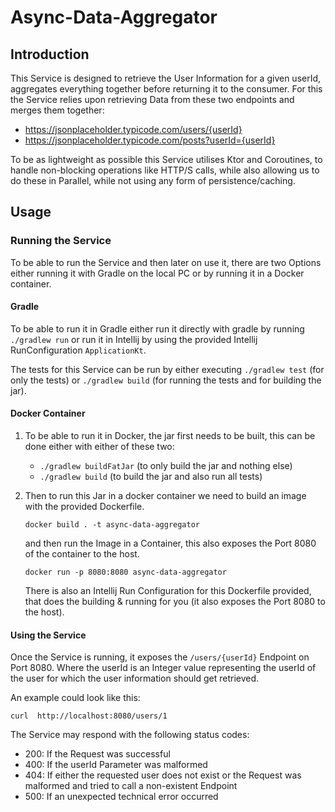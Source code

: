 # Async-Data-Aggregator

## Introduction

This Service is designed to retrieve the User Information for a given userId, aggregates everything together before
returning it to the consumer. For this the Service relies upon retrieving Data from these two endpoints and merges
them together:

- https://jsonplaceholder.typicode.com/users/{userId}
- https://jsonplaceholder.typicode.com/posts?userId={userId}

To be as lightweight as possible this Service utilises Ktor and Coroutines, to handle non-blocking operations like 
HTTP/S calls, while also allowing us to do these in Parallel, while not using any form of persistence/caching.

## Usage

### Running the Service

To be able to run the Service and then later on use it, there are two Options either running it with Gradle on the local PC or by running it 
in a Docker container.

#### Gradle

To be able to run it in Gradle either run it directly with gradle by running `./gradlew run` or run it in Intellij by
using the provided Intellij RunConfiguration `ApplicationKt`. 

The tests for this Service can be run by either executing `./gradlew test` (for only the tests) or `./gradlew build`
(for running the tests and for building the jar).

#### Docker Container

1. To be able to run it in Docker, the jar first needs to be built, this can be done either with either of these two:
    - `./gradlew buildFatJar` (to only build the jar and nothing else)
    - `./gradlew build` (to build the jar and also run all tests)

2. Then to run this Jar in a docker container we need to build an image with the provided Dockerfile.
   ```shell 
   docker build . -t async-data-aggregator
   ```
   
    and then run the Image in a Container, this also exposes the Port 8080 of the container to the host. 

    ```shell
    docker run -p 8080:8080 async-data-aggregator
    ```
   
   There is also an Intellij Run Configuration for this Dockerfile provided, that does the building & running for you
   (it also exposes the Port 8080 to the host).

#### Using the Service

Once the Service is running, it exposes the `/users/{userId}` Endpoint on Port 8080. Where the userId is an Integer
value representing the userId of the user for which the user information should get retrieved.

An example could look like this:

   ```shell 
   curl  http://localhost:8080/users/1
   ```

The Service may respond with the following status codes:
- 200: If the Request was successful
- 400: If the userId Parameter was malformed
- 404: If either the requested user does not exist or the Request was malformed and tried to call a non-existent Endpoint
- 500: If an unexpected technical error occurred